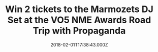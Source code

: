---
campaign-uuid: "c-40331281-cbe2-4bff-9197-b17eb3662357"
type: "Competition"
category: "Tickets"
date: "2018-02-01T17:38:43.000Z"
end-date: "2018-02-08T23:59:00.000Z"
disable-form: false
is_promoted: false
has_entry_page: true
title: "Win 2 tickets to the Marmozets DJ Set at the VO5 NME Awards Road Trip with\
  \ Propaganda"
competition-description: "Grab your dancing shoes people. We're giving away 6 pairs\
  \ of tickets to the Marmozets DJ Set on Saturday 10th February, as part of our epic\
  \ NME Awards Road Trip with Propaganda. Click here to get involved."
hero-header: "Win 2 tickets to the Marmozets DJ Set at the VO5 NME Awards Road Trip\
  \ with Propaganda"
terms-confirmation: "I agree to the competition <a href=\"../etc/nme-vo5-awards-marmozets-dj-set-terms-and-conditions.pdf\"\
  \ target=\"_blank\">Terms &amp; Conditions</a> and to create an account with NME\
  \ AAA."
banner-img: "nme-vo5-awards-marmozets-banner.jpg"
logo-left-href: "https://awards.nme.com/"
logo-left-image: "nme-vo5-awards-bastilles-logo.jpg"
logo-left-title: "NME VO5"
bg-image-hero: "nme-vo5-awards-marmozets-hero.jpg"
bg-image-first: "nme-vo5-awards-marmozets-1.jpg"
bg-image-second: "nme-vo5-awards-marmozets-banner.jpg"
section1-content: "<p>Things are about to get LIT this weekend...</p>\r\n <p> We're\
  \ giving away 6 pairs of tickets to the  Marmozets DJ Set at The Warehouse in Leeds\
  \ on Saturday 10th February, as part of our VO5 NME Awards Road Trip with Progaganda.\
  \ </p> \r\n</p> All you need to do is enter your details and you could be cutting\
  \ a serious rug while these Brit-rockers soundtrack your night. </p>"
section2-content: "<p>Wanna bag some tix? Course you do.</p>\r\n<p>Marmozets are just\
  \ some of the special guests taking over The VO5 NME Awards Road Trip, which has\
  \ been touring the country to bring all you NME lovelies a series of banger nights\
  \ out.</p> \r\n<p> If you're a Marmozets fan, or just fancy a night out on the tiles,\
  \ get yourself and a mate to complete the form below, but hurry – the competition\
  \ closes on Thursday 8th February at 23:59. Over 18s only. Winners will be contacted\
  \ via email on Friday 9th February to confirm attendance. </p>"
entry-title: "Win 2 tickets to the Marmozets DJ Set at the VO5 NME Awards Road Trip\
  \ with Propaganda"
entry-content: "<p>Grab your dancing shoes people. Win one of 6 pairs of tickets to\
  \ the Marmozets DJ Set on Saturday 10th February, as part of our epic NME Awards\
  \ Road Trip with Propaganda.<p> Enter the draw by completing the form below before\
  \ 11.59pm on 08/02/2018. </p>"
has-winner: true
winner-title: "CONGRATULATIONS! to Andrew, Kavita, Rachel, Jackie, Antoana, and Tasmin\
  \ who won 2 tickets to see the amazing Marmozets DJ set."
winner-banner: "https://assets.expresslyapp.com/asset-6f79f79a-b3a9-4c75-9a9e-d9acaaa4ece5.jpg"
prize-description: "2 tickets to the Marmozets DJ Set at the VO5 NME Awards Road Trip\
  \ with Propaganda"
country-restrictions:
- "GB"
---